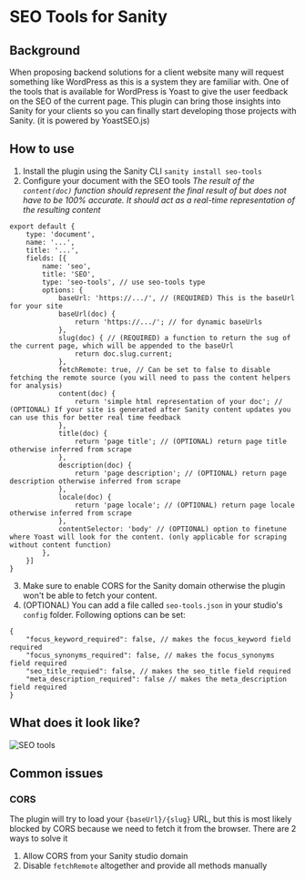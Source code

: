 # SEO Tools for Sanity

## Background
When proposing backend solutions for a client website many will request something like WordPress as this is a system they are familiar with. One of the tools that is available for WordPress is Yoast to give the user feedback on the SEO of the current page. This plugin can bring those insights into Sanity for your clients so you can finally start developing those projects with Sanity. (it is powered by YoastSEO.js)  

## How to use
1. Install the plugin using the Sanity CLI `sanity install seo-tools`
2. Configure your document with the SEO tools
*The result of the `content(doc)` function should represent the final result of but does not have to be 100% accurate. It should act as a real-time representation of the resulting content*
```
export default {
    type: 'document',
    name: '...',
    title: '...',
    fields: [{
        name: 'seo',
        title: 'SEO',
        type: 'seo-tools', // use seo-tools type
        options: {
            baseUrl: 'https://.../', // (REQUIRED) This is the baseUrl for your site
            baseUrl(doc) {
                return 'https://.../'; // for dynamic baseUrls
            },
            slug(doc) { // (REQUIRED) a function to return the sug of the current page, which will be appended to the baseUrl
                return doc.slug.current;
            },
            fetchRemote: true, // Can be set to false to disable fetching the remote source (you will need to pass the content helpers for analysis)
            content(doc) {
                return 'simple html representation of your doc'; // (OPTIONAL) If your site is generated after Sanity content updates you can use this for better real time feedback
            },
            title(doc) {
                return 'page title'; // (OPTIONAL) return page title otherwise inferred from scrape
            },
            description(doc) {
                return 'page description'; // (OPTIONAL) return page description otherwise inferred from scrape
            },
            locale(doc) {
                return 'page locale'; // (OPTIONAL) return page locale otherwise inferred from scrape
            },
            contentSelector: 'body' // (OPTIONAL) option to finetune where Yoast will look for the content. (only applicable for scraping without content function)
        },
    }]
}
```
3. Make sure to enable CORS for the Sanity domain otherwise the plugin won't be able to fetch your content.
4. (OPTIONAL) You can add a file called `seo-tools.json` in your studio's `config` folder. Following options can be set:
```
{
    "focus_keyword_required": false, // makes the focus_keyword field required
    "focus_synonyms_required": false, // makes the focus_synonyms field required
    "seo_title_requied": false, // makes the seo_title field required
    "meta_description_required": false // makes the meta_description field required
}
```

## What does it look like?
![SEO tools](https://raw.githubusercontent.com/LiamMartens/sanity-plugin-seo-tools/master/doc/img/plugin.gif)

## Common issues
### CORS
The plugin will try to load your `{baseUrl}/{slug}` URL, but this is most likely blocked by CORS because we need to fetch it from the browser. There are 2 ways to solve it
1. Allow CORS from your Sanity studio domain
2. Disable `fetchRemote` altogether and provide all methods manually